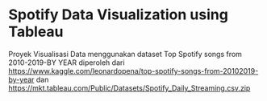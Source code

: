# Spotify Data Visualization using Tableau

Proyek Visualisasi Data menggunakan dataset Top Spotify songs from 2010-2019-BY YEAR diperoleh dari https://www.kaggle.com/leonardopena/top-spotify-songs-from-20102019-by-year dan
https://mkt.tableau.com/Public/Datasets/Spotify_Daily_Streaming.csv.zip
